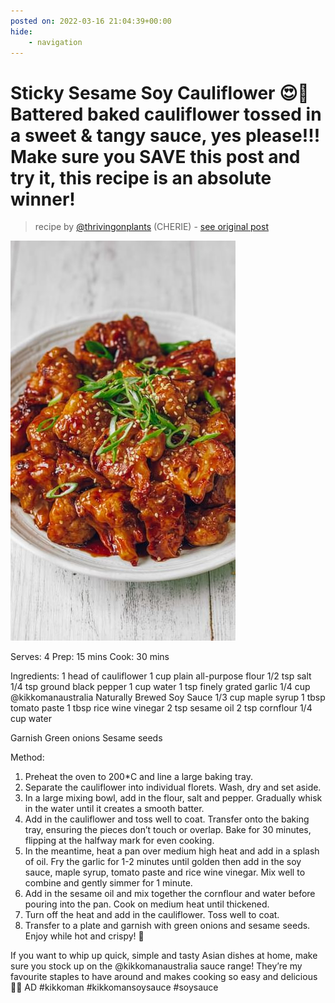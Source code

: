```yaml
---
posted on: 2022-03-16 21:04:39+00:00
hide:
    - navigation
---
```


# Sticky Sesame Soy Cauliflower 😍👏 Battered baked cauliflower tossed in a sweet & tangy sauce, yes please!!! Make sure you SAVE this post and try it, this recipe is an absolute winner!  

> recipe by [@thrivingonplants](https://www.instagram.com/thrivingonplants/) 
(CHERIE) - [see original post](https://instagram.com/p/CbLdX_KhVZK)

![](../img/thrivingonplants_16-03-2022_2103.png)


Serves: 4 
Prep: 15 mins
Cook: 30 mins 

Ingredients: 
1 head of cauliflower
1 cup plain all-purpose flour 
1/2 tsp salt 
1/4 tsp ground black pepper 
1 cup water
1 tsp finely grated garlic
1/4 cup @kikkomanaustralia Naturally Brewed Soy Sauce
1/3 cup maple syrup 
1 tbsp tomato paste 
1 tbsp rice wine vinegar 
2 tsp sesame oil 
2 tsp cornflour
1/4 cup water

Garnish
Green onions 
Sesame seeds 

Method: 
1. Preheat the oven to 200*C and line a large baking tray. 
2. Separate the cauliflower into individual florets. Wash, dry and set aside. 
3. In a large mixing bowl, add in the flour, salt and pepper. Gradually whisk in the water until it creates a smooth batter. 
4. Add in the cauliflower and toss well to coat. Transfer onto the baking tray, ensuring the pieces don’t touch or overlap. Bake for 30 minutes, flipping at the halfway mark for even cooking. 
5. In the meantime, heat a pan over medium high heat and add in a splash of oil. Fry the garlic for 1-2 minutes until golden then add in the soy sauce, maple syrup, tomato paste and rice wine vinegar. Mix well to combine and gently simmer for 1 minute. 
6. Add in the sesame oil and mix together the cornflour and water before pouring into the pan. Cook on medium heat until thickened. 
7. Turn off the heat and add in the cauliflower. Toss well to coat. 
8. Transfer to a plate and garnish with green onions and sesame seeds. Enjoy while hot and crispy! 🤤

If you want to whip up quick, simple and tasty Asian dishes at home, make sure you stock up on the @kikkomanaustralia sauce range! They’re my favourite staples to have around and makes cooking so easy and delicious 👌🏼 AD \#kikkoman \#kikkomansoysauce \#soysauce 